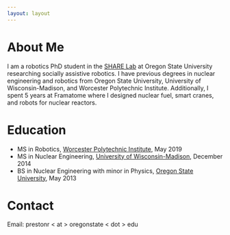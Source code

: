 ```yaml
---
layout: layout
---
```


# About Me
I am a robotics PhD student in the [SHARE Lab](https://osusharelab.com/) at Oregon State University researching socially assistive robotics. I have previous degrees in nuclear engineering and robotics from Oregon State University, University of Wisconsin-Madison, and Worcester Polytechnic Institute. Additionally, I spent 5 years at Framatome where I designed nuclear fuel, smart cranes, and robots for nuclear reactors.

# Education

 - MS in Robotics, [Worcester Polytechnic Institute](https://www.wpi.edu/), May 2019
 - MS in Nuclear Engineering, [University of Wisconsin-Madison](https://www.wisc.edu/), December 2014
 - BS in Nuclear Engineering with minor in Physics, [Oregon State University](https://ne.oregonstate.edu/), May 2013

# Contact

Email: prestonr < at > oregonstate < dot > edu
<!--
<section class="content">
  <ul class="listing">
    {% for post in site.posts %}
      {% unless post.draft %}
      <li>
        <span>{{ post.date | date: "%B %e, %Y" }}</span> <a href="{{ post.url }}">{{ post.title }}</a>
      </li>
      {% endunless %}
    {% endfor %}
  </ul>
</section>
-->